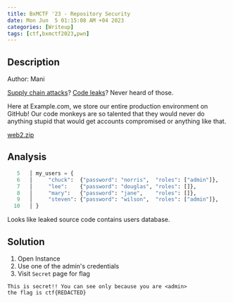 ```yaml
---
title: BxMCTF '23 - Repository Security
date: Mon Jun  5 01:15:08 AM +04 2023
categories: [Writeup]
tags: [ctf,bxmctf2023,pwn]
---
```


## Description

Author: Mani

[Supply chain attacks](https://en.wikipedia.org/wiki/SolarWinds#2019%E2%80%932020_supply_chain_attacks)?  [Code leaks](https://arstechnica.com/information-technology/2023/05/leak-of-msi-uefi-signing-keys-stokes-concerns-of-doomsday-supply-chain-attack/)? Never heard of those.

Here at Example.com, we store our entire production environment on GitHub! Our code monkeys are so talented that they would never do anything stupid that would get accounts compromised or anything like that.

[web2.zip](https://ctfmgci.jonathanw.dev/dl/bxmctf2023/web2.zip)

## Analysis

```py
   5   │ my_users = {
   6   │     "chuck":  {"password": "norris",  "roles": ["admin"]},
   7   │     "lee":    {"password": "douglas", "roles": []},
   8   │     "mary":   {"password": "jane",    "roles": []},
   9   │     "steven": {"password": "wilson",  "roles": ["admin"]},
  10   │ }
```
Looks like leaked source code contains users database.

## Solution

1. Open Instance
2. Use one of the admin's credentials
3. Visit `Secret` page for flag
```
This is secret!! You can see only because you are <admin>
the flag is ctf{REDACTED}
```
